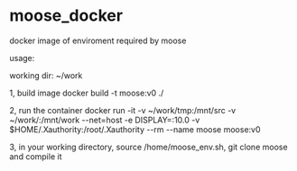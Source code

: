 # moose_docker
docker image of enviroment required by moose

usage:

working dir: ~/work

1, build image
docker build -t moose:v0 ./

2, run the container
docker run -it -v ~/work/tmp:/mnt/src -v ~/work/:/mnt/work --net=host  -e DISPLAY=:10.0  -v $HOME/.Xauthority:/root/.Xauthority --rm  --name moose moose:v0

3, in your working directory, source /home/moose_env.sh, git clone moose and compile it
